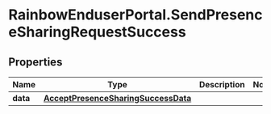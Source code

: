 # RainbowEnduserPortal.SendPresenceSharingRequestSuccess

## Properties

Name | Type | Description | Notes
------------ | ------------- | ------------- | -------------
**data** | [**AcceptPresenceSharingSuccessData**](AcceptPresenceSharingSuccessData.md) |  | 


